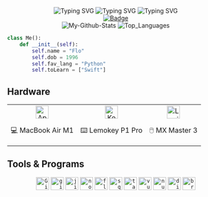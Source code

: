 <div align="center">
    <img src="https://readme-typing-svg.demolab.com?font=Fira+Code&weight=500&size=40&letterSpacing=20px&duration=1000&pause=100&color=F7F7F7&center=true&vCenter=true&width=50&lines=-" alt="Typing SVG" />
    <img src="https://readme-typing-svg.demolab.com?font=Fira+Code&weight=500&size=40&letterSpacing=20px&duration=4000&pause=1000&color=F7F7F7&center=true&vCenter=true&width=500&lines=welcome" alt="Typing SVG" />
    <img src="https://readme-typing-svg.demolab.com?font=Fira+Code&weight=500&size=40&letterSpacing=20px&duration=1000&pause=100&color=F7F7F7&center=true&vCenter=true&width=50&lines=-" alt="Typing SVG" />
</div>

<div align="center">
    <a href="https://www.codewars.com/users/Xeferis"> 
      <img src="https://www.codewars.com/users/Xeferis/badges/large" alt="Badge">
    </a>
</div>

<div align='center'>
    <picture>
        <source media="(prefers-color-scheme: dark)" srcset="https://github-readme-stats.vercel.app/api?username=xeferis&show_icons=true&hide_border=true&bg_color=00000000&theme=dark">
        <img src='https://github-readme-stats.vercel.app/api?username=xeferis&show_icons=true&hide_border=true&bg_color=00000000&theme=dark' alt='My-Github-Stats'>
    </picture>
    <picture>
        <source media="(prefers-color-scheme: dark)" srcset="https://github-readme-stats.vercel.app/api/top-langs/?username=xeferis&layout=compact&hide_border=true&hide=html%23css%23MATLAB&bg_color=00000000&theme=dark">
        <img src='https://github-readme-stats.vercel.app/api/top-langs/?username=xeferis&layout=compact&hide_border=true&hide=html%23css%23MATLAB&bg_color=00000000&theme=dark' alt='Top_Languages'>
    </picture>
</div>

```python
class Me():
    def __init__(self):
        self.name = "Flo"
        self.dob = 1996
        self.fav_lang = "Python"
        self.toLearn = ["Swift"]
```

## Hardware

<table align="center">
  <tr>
    <td align="center">
        <img height="30" alt="Apple" src="https://cdn.simpleicons.org/apple/white">
        <p>💻 MacBook Air M1</p>
    </td>
    <td align="center">
        <img height="30" alt="Keychron" src="Xeferis/Xeferis/static/images/Keychron_logo_white.png">
        <p>⌨️ Lemokey P1 Pro</p>
    </td>
    <td align="center">
        <img height="30" alt="Logi" src="https://cdn.simpleicons.org/logitech">
        <p>🖱️ MX Master 3</p>
    </td>
  </tr>
</table>

## Tools & Programs
<div align="center">
    <code><img height="30" alt="Github" src="https://cdn.simpleicons.org/github/white"></code>
    <code><img height="30" alt="git" src="https://cdn.simpleicons.org/git"></code>
    <code><img height="30" alt="jira" src="https://cdn.simpleicons.org/jira"></code>
    <code><img height="30" alt="notion" src="https://cdn.simpleicons.org/notion/white"></code>
    <code><img height="30" alt="flas" src="https://cdn.simpleicons.org/flask/white"></code>
    <code><img height="30" alt="sqla" src="https://cdn.simpleicons.org/sqlalchemy"></code>
    <code><img height="30" alt="tailwind" src="https://cdn.simpleicons.org/tailwindcss"></code>
    <code><img height="30" alt="vue" src="https://cdn.simpleicons.org/vuedotjs"></code>
    <code><img height="30" alt="nuxt" src="https://cdn.simpleicons.org/nuxtdotjs"></code>
    <code><img height="30" alt="discord" src="https://cdn.simpleicons.org/discord"></code>
    <code><img height="30" alt="brew" src="https://cdn.simpleicons.org/homebrew"></code>
</div>
